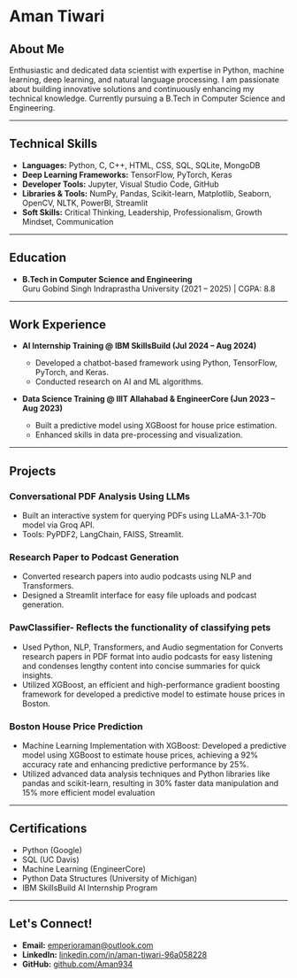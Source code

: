 # Aman Tiwari

## About Me
Enthusiastic and dedicated data scientist with expertise in Python, machine learning, deep learning, and natural language processing. I am passionate about building innovative solutions and continuously enhancing my technical knowledge. Currently pursuing a B.Tech in Computer Science and Engineering.

---

## Technical Skills
- **Languages:** Python, C, C++, HTML, CSS, SQL, SQLite, MongoDB
- **Deep Learning Frameworks:** TensorFlow, PyTorch, Keras
- **Developer Tools:** Jupyter, Visual Studio Code, GitHub
- **Libraries & Tools:** NumPy, Pandas, Scikit-learn, Matplotlib, Seaborn, OpenCV, NLTK, PowerBI, Streamlit
- **Soft Skills:** Critical Thinking, Leadership, Professionalism, Growth Mindset, Communication

---

## Education
- **B.Tech in Computer Science and Engineering**  
  Guru Gobind Singh Indraprastha University (2021 – 2025) | CGPA: 8.8  

---

## Work Experience
- **AI Internship Training @ IBM SkillsBuild (Jul 2024 – Aug 2024)**  
  - Developed a chatbot-based framework using Python, TensorFlow, PyTorch, and Keras.  
  - Conducted research on AI and ML algorithms.  

- **Data Science Training @ IIIT Allahabad & EngineerCore (Jun 2023 – Aug 2023)**  
  - Built a predictive model using XGBoost for house price estimation.  
  - Enhanced skills in data pre-processing and visualization.  

---

## Projects
### Conversational PDF Analysis Using LLMs
- Built an interactive system for querying PDFs using LLaMA-3.1-70b model via Groq API.
- Tools: PyPDF2, LangChain, FAISS, Streamlit.

### Research Paper to Podcast Generation
- Converted research papers into audio podcasts using NLP and Transformers.
- Designed a Streamlit interface for easy file uploads and podcast generation.

###  PawClassifier- Reflects the functionality of classifying pets 
- Used Python, NLP, Transformers, and Audio segmentation
 for Converts research papers in PDF format into audio podcasts for easy listening and condenses lengthy content into
 concise summaries for quick insights.
- Utilized XGBoost, an efficient and high-performance gradient boosting framework
 for developed a predictive model to estimate house prices in Boston.

###  Boston House Price Prediction 
 - Machine Learning Implementation with XGBoost: Developed a predictive model using XGBoost to estimate
   house prices, achieving a 92% accuracy rate and enhancing predictive performance by 25%.
-  Utilized advanced data analysis techniques and Python libraries like
   pandas and scikit-learn, resulting in 30% faster data manipulation and 15% more efficient model evaluation

---

## Certifications
- Python (Google)  
- SQL (UC Davis)  
- Machine Learning (EngineerCore)  
- Python Data Structures (University of Michigan)  
- IBM SkillsBuild AI Internship Program  

---

## Let's Connect!
- **Email:** [emperioraman@outlook.com](mailto:emperioraman@outlook.com)  
- **LinkedIn:** [linkedin.com/in/aman-tiwari-96a058228](https://www.linkedin.com/in/aman-tiwari-96a058228/)  
- **GitHub:** [github.com/Aman934](https://github.com/Aman934)
